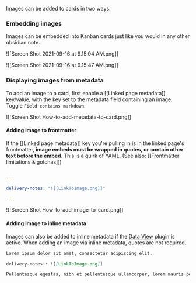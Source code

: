 
Images can be added to cards in two ways.

### Embedding images

Images can be embedded into Kanban cards just like you would in any other obsidian note.

![[Screen Shot 2021-09-16 at 9.15.04 AM.png]]

![[Screen Shot 2021-09-16 at 9.15.47 AM.png]]

### Displaying images from metadata

To add an image to a card, first enable a [[Linked page metadata]] key/value, with the key set to the metadata field containing an image. Toggle `Field contains markdown`.

![[Screen Shot How-to-add-metadata-to-card.png]]
  
#### Adding image to frontmatter

If the [[Linked page metadata]] key you're pulling in is in the linked page's frontmatter, **image embeds must be wrapped in quotes, or contain other text before the embed**. This is a quirk of [YAML](https://help.obsidian.md/Advanced+topics/YAML+front+matter). (See also: [[Frontmatter limitations & gotchas]])
  
```yaml

---

delivery-notes: "![[LinkToImage.png]]"

---

```

![[Screen Shot How-to-add-image-to-card.png]]

#### Adding image to inline metadata

Images can also be added to inline metadata if the [Data View](https://github.com/blacksmithgu/obsidian-dataview) plugin is active. When adding an image via inline metadata, quotes are not required.

```markdown
Lorem ipsum dolor sit amet, consectetur adipiscing elit.

delivery-notes:: ![[LinkToImage.png]]

Pellentesque egestas, nibh et pellentesque ullamcorper, lorem mauris pellentesque tellus, a cursus nunc metus at velit.

```
